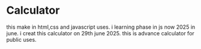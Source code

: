 # Calculator
this make in html,css and javascript uses.
i learning phase in js now 2025 in june.
i creat this calculator on 29th june 2025.
this is advance calculator for public uses.
